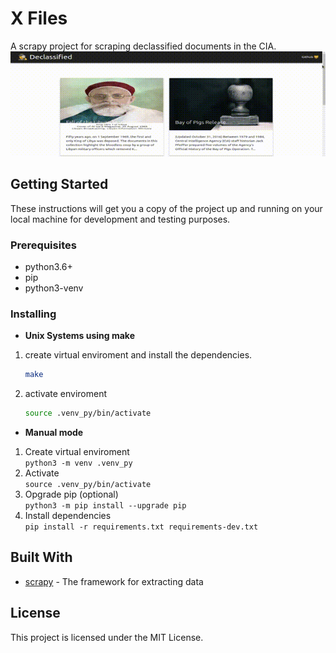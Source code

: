 # X Files

A scrapy project for scraping declassified documents in the CIA.
![HTML_PREVIEW](./docs/preview.gif)

## Getting Started

These instructions will get you a copy of the project up and running on your local machine for development and testing purposes. 

### Prerequisites

- python3.6+
- pip
- python3-venv

### Installing

- **Unix Systems using make**

1. create virtual enviroment and install the dependencies.  
    ```bash
    make
    ```

2. activate enviroment
    ```bash
    source .venv_py/bin/activate
    ```

- **Manual mode**
1. Create virtual enviroment  
`python3 -m venv .venv_py`  
2. Activate  
`source .venv_py/bin/activate`
3. Opgrade pip (optional)   
`python3 -m pip install --upgrade pip`
4. Install dependencies  
`pip install -r requirements.txt requirements-dev.txt`


## Built With

* [scrapy](https://scrapy.org/) - The framework for extracting data

## License

This project is licensed under the MIT License.
